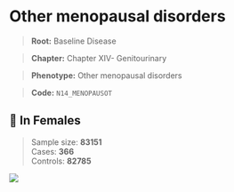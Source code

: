 # Other menopausal disorders

> **Root:** Baseline Disease  

> **Chapter:** Chapter XIV- Genitourinary  

> **Phenotype:** Other menopausal disorders  

> **Code:** `N14_MENOPAUSOT`

## 👩 In Females  
> Sample size: **83151**  
> Cases: **366**  
> Controls: **82785**
<img src="/Disease/Figures/ALL/Baseline/N14_MENOPAUSOT.png"/>
<CsvTable src="/Disease_Data/ALL/Baseline/LG_N14_MENOPAUSOT.csv" label="🔍 View full results" />
